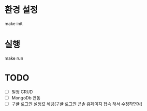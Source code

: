 # 환경 설정
make init

# 실행
make run

# TODO

- [ ] 일정 CRUD
- [ ] MongoDb 연동
- [ ] 구글 로그인 설정값 세팅(구글 로그인 콘솔 홈페이지 접속 해서 수정하면됨)
